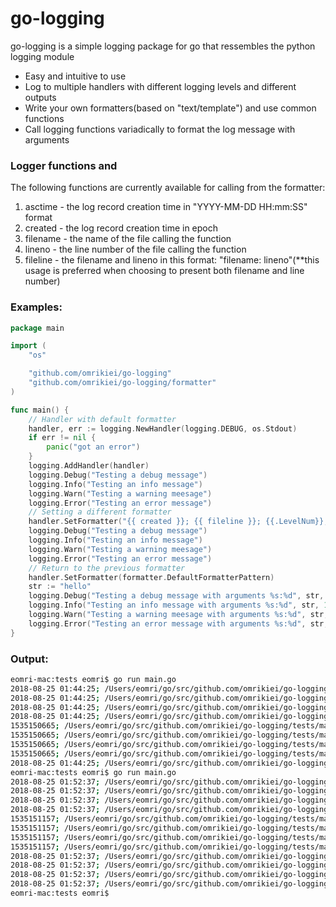# go-logging
go-logging is a simple logging package for go that ressembles the python logging module

- Easy and intuitive to use
- Log to multiple handlers with different logging levels and different outputs
- Write your own formatters(based on "text/template") and use common functions
- Call logging functions variadically to format the log message with arguments

### Logger functions and 
The following functions are currently available for calling from the formatter:
1. asctime - the log record creation time in "YYYY-MM-DD HH:mm:SS" format
2. created - the log record creation time in epoch
3. filename - the name of the file calling the function
4. lineno - the line number of the file calling the function
5. fileline - the filename and lineno in this format: "filename: lineno"(**this usage is preferred when choosing to present both filename and line number) 
### Examples:
```go
package main

import (
	"os"

	"github.com/omrikiei/go-logging"
	"github.com/omrikiei/go-logging/formatter"
)

func main() {
	// Handler with default formatter
	handler, err := logging.NewHandler(logging.DEBUG, os.Stdout)
	if err != nil {
		panic("got an error")
	}
	logging.AddHandler(handler)
	logging.Debug("Testing a debug message")
	logging.Info("Testing an info message")
	logging.Warn("Testing a warning meesage")
	logging.Error("Testing an error message")
	// Setting a different formatter
	handler.SetFormatter("{{ created }}; {{ fileline }}; {{.LevelNum}}; {{.Message}}")
	logging.Debug("Testing a debug message")
	logging.Info("Testing an info message")
	logging.Warn("Testing a warning meesage")
	logging.Error("Testing an error message")
	// Return to the previous formatter
	handler.SetFormatter(formatter.DefaultFormatterPattern)
	str := "hello"
	logging.Debug("Testing a debug message with arguments %s:%d", str, 0)
	logging.Info("Testing an info message with arguments %s:%d", str, 1)
	logging.Warn("Testing a warning meesage with arguments %s:%d", str, 2)
	logging.Error("Testing an error message with arguments %s:%d", str, 3)
}
```
### Output:
```sh
eomri-mac:tests eomri$ go run main.go
2018-08-25 01:44:25; /Users/eomri/go/src/github.com/omrikiei/go-logging/tests/main.go: 17; DEBUG; Testing a debug message
2018-08-25 01:44:25; /Users/eomri/go/src/github.com/omrikiei/go-logging/tests/main.go: 18; INFO; Testing an info message
2018-08-25 01:44:25; /Users/eomri/go/src/github.com/omrikiei/go-logging/tests/main.go: 19; WARNING; Testing a warning meesage
2018-08-25 01:44:25; /Users/eomri/go/src/github.com/omrikiei/go-logging/tests/main.go: 20; ERROR; Testing an error message
1535150665; /Users/eomri/go/src/github.com/omrikiei/go-logging/tests/main.go: 23; 0; Testing a debug message
1535150665; /Users/eomri/go/src/github.com/omrikiei/go-logging/tests/main.go: 24; 1; Testing an info message
1535150665; /Users/eomri/go/src/github.com/omrikiei/go-logging/tests/main.go: 25; 2; Testing a warning meesage
1535150665; /Users/eomri/go/src/github.com/omrikiei/go-logging/tests/main.go: 26; 3; Testing an error message
2018-08-25 01:44:25; /Users/eomri/go/src/github.com/omrikiei/go-logging/tests/main.go: 30; DEBUG; Testing a debug message with arguments hello:0
eomri-mac:tests eomri$ go run main.go
2018-08-25 01:52:37; /Users/eomri/go/src/github.com/omrikiei/go-logging/tests/main.go: 17; DEBUG; Testing a debug message
2018-08-25 01:52:37; /Users/eomri/go/src/github.com/omrikiei/go-logging/tests/main.go: 18; INFO; Testing an info message
2018-08-25 01:52:37; /Users/eomri/go/src/github.com/omrikiei/go-logging/tests/main.go: 19; WARNING; Testing a warning meesage
2018-08-25 01:52:37; /Users/eomri/go/src/github.com/omrikiei/go-logging/tests/main.go: 20; ERROR; Testing an error message
1535151157; /Users/eomri/go/src/github.com/omrikiei/go-logging/tests/main.go: 23; 0; Testing a debug message
1535151157; /Users/eomri/go/src/github.com/omrikiei/go-logging/tests/main.go: 24; 1; Testing an info message
1535151157; /Users/eomri/go/src/github.com/omrikiei/go-logging/tests/main.go: 25; 2; Testing a warning meesage
1535151157; /Users/eomri/go/src/github.com/omrikiei/go-logging/tests/main.go: 26; 3; Testing an error message
2018-08-25 01:52:37; /Users/eomri/go/src/github.com/omrikiei/go-logging/tests/main.go: 30; DEBUG; Testing a debug message with arguments hello:0
2018-08-25 01:52:37; /Users/eomri/go/src/github.com/omrikiei/go-logging/tests/main.go: 31; INFO; Testing an info message with arguments hello:1
2018-08-25 01:52:37; /Users/eomri/go/src/github.com/omrikiei/go-logging/tests/main.go: 32; WARNING; Testing a warning meesage with arguments hello:2
2018-08-25 01:52:37; /Users/eomri/go/src/github.com/omrikiei/go-logging/tests/main.go: 33; ERROR; Testing an error message with arguments hello:3
eomri-mac:tests eomri$
```
